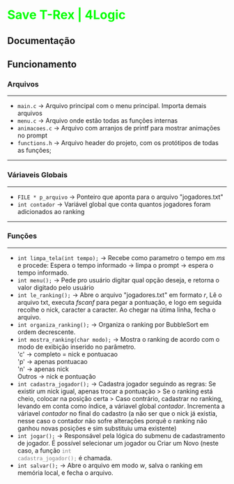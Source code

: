 # <b style="color:lime;">Save T-Rex | 4Logic</b> 
## <b>Documentação</b>
## Funcionamento 
### Arquivos
---
- <code>main.c</code> -> Arquivo principal com o menu principal. Importa demais arquivos
- <code>menu.c</code> -> Arquivo onde estão todas as funções internas
- <code>animacoes.c</code> -> Arquivo com arranjos de printf para mostrar animações no prompt
- <code>functions.h</code> -> Arquivo header do projeto, com os protótipos de todas as funções;
---
### Váriaveis Globais
---
- <code>FILE * p_arquivo</code> -> Ponteiro que aponta para o arquivo "jogadores.txt"
- <code>int contador</code> -> Variável global que conta quantos jogadores foram adicionados ao ranking
---
### Funções
---
- <code>int limpa_tela(int tempo);</code> -> Recebe como parametro o tempo em _ms_ e procede: Espera o tempo informado -> limpa o prompt -> espera o tempo informado.
- <code>int menu();</code> -> Pede pro usuário digitar qual opção deseja, e retorna o valor digitado pelo usuário
- <code>int le_ranking();</code> -> Abre o arquivo "jogadores.txt" em formato _r_, Lê o arquivo txt, executa _fscanf_ para pegar a pontuação, e logo em seguida recolhe o nick, caracter a caracter. Ao chegar na útima linha, fecha o arquivo.
- <code>int organiza_ranking();</code> -> Organiza o ranking por BubbleSort em ordem decrescente. 
- <code>int mostra_ranking(char modo);</code> -> Mostra o ranking de acordo com o modo de exibição inserido no parâmetro. <br>'c' -> completo = nick e pontuacao<br>'p' -> apenas pontuacao<br>'n' -> apenas nick<br>Outros -> nick e pontuação
- <code>int cadastra_jogador();</code> -> Cadastra jogador seguindo as regras: Se existir um nick igual, apenas trocar a pontuação > Se o ranking está cheio, colocar na posição certa > Caso contrário, cadastrar no ranking, levando em conta como índice, a váriavel global _contador_. Incrementa a váriavel _contador_ no final do cadastro (a não ser que o nick já existia, nesse caso o contador não sofre alterações porquê o ranking não ganhou novas posições e sim substituiu uma existente)
- <code>int jogar();</code> -> Responsável pela lógica do submenu de cadastramento de jogador. É possível selecionar um jogador ou Criar um Novo (neste caso, a função <code style="color: gray;">int cadastra_jogador();</code> é chamada.
- <code>int salvar();</code> -> Abre o arquivo em modo _w_, salva o ranking em memória local, e fecha o arquivo.
